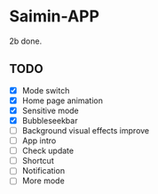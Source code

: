 # Saimin-APP
2b done.

## TODO
- [x] Mode switch 
- [x] Home page animation
- [x] Sensitive mode
- [x] Bubbleseekbar
- [ ] Background visual effects improve
- [ ] App intro
- [ ] Check update
- [ ] Shortcut
- [ ] Notification
- [ ] More mode
